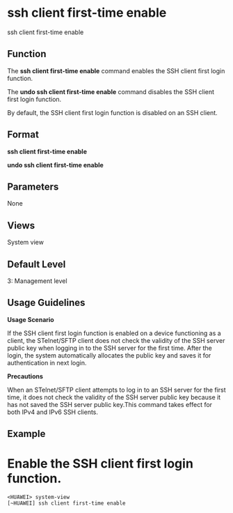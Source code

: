 ssh client first-time enable
============================

ssh client first-time enable

Function
--------



The **ssh client first-time enable** command enables the SSH client first login function.

The **undo ssh client first-time enable** command disables the SSH client first login function.



By default, the SSH client first login function is disabled on an SSH client.


Format
------

**ssh client first-time enable**

**undo ssh client first-time enable**


Parameters
----------

None

Views
-----

System view


Default Level
-------------

3: Management level


Usage Guidelines
----------------

**Usage Scenario**

If the SSH client first login function is enabled on a device functioning as a client, the STelnet/SFTP client does not check the validity of the SSH server public key when logging in to the SSH server for the first time. After the login, the system automatically allocates the public key and saves it for authentication in next login.

**Precautions**

When an STelnet/SFTP client attempts to log in to an SSH server for the first time, it does not check the validity of the SSH server public key because it has not saved the SSH server public key.This command takes effect for both IPv4 and IPv6 SSH clients.


Example
-------

# Enable the SSH client first login function.
```
<HUAWEI> system-view
[~HUAWEI] ssh client first-time enable

```